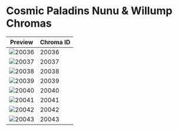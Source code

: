 # Cosmic Paladins Nunu & Willump Chromas

| Preview | Chroma ID |
|---------|-----------|
| ![20036](https://raw.communitydragon.org/latest/plugins/rcp-be-lol-game-data/global/default/v1/champion-chroma-images/20/20036.png) | 20036 |
| ![20037](https://raw.communitydragon.org/latest/plugins/rcp-be-lol-game-data/global/default/v1/champion-chroma-images/20/20037.png) | 20037 |
| ![20038](https://raw.communitydragon.org/latest/plugins/rcp-be-lol-game-data/global/default/v1/champion-chroma-images/20/20038.png) | 20038 |
| ![20039](https://raw.communitydragon.org/latest/plugins/rcp-be-lol-game-data/global/default/v1/champion-chroma-images/20/20039.png) | 20039 |
| ![20040](https://raw.communitydragon.org/latest/plugins/rcp-be-lol-game-data/global/default/v1/champion-chroma-images/20/20040.png) | 20040 |
| ![20041](https://raw.communitydragon.org/latest/plugins/rcp-be-lol-game-data/global/default/v1/champion-chroma-images/20/20041.png) | 20041 |
| ![20042](https://raw.communitydragon.org/latest/plugins/rcp-be-lol-game-data/global/default/v1/champion-chroma-images/20/20042.png) | 20042 |
| ![20043](https://raw.communitydragon.org/latest/plugins/rcp-be-lol-game-data/global/default/v1/champion-chroma-images/20/20043.png) | 20043 |